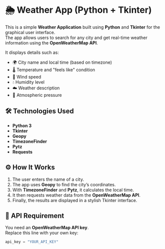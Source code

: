 # 🌦️ Weather App (Python + Tkinter)

This is a simple **Weather Application** built using **Python** and **Tkinter** for the graphical user interface.  
The app allows users to search for any city and get real-time weather information using the **OpenWeatherMap API**.  

It displays details such as:
- 🌍 City name and local time (based on timezone)
- 🌡️ Temperature and "feels like" condition
- 💨 Wind speed
- 💧 Humidity level
- ☁️ Weather description
- 🧭 Atmospheric pressure

## 🛠️ Technologies Used
- **Python 3**
- **Tkinter**
- **Geopy**
- **TimezoneFinder**
- **Pytz**
- **Requests**

## ⚙️ How It Works
1. The user enters the name of a city.  
2. The app uses **Geopy** to find the city’s coordinates.  
3. With **TimezoneFinder** and **Pytz**, it calculates the local time.  
4. It then requests weather data from the **OpenWeatherMap API**.  
5. Finally, the results are displayed in a stylish Tkinter interface.

## 🔑 API Requirement
You need an **OpenWeatherMap API key**.  
Replace this line with your own key:
```python
api_key = "YOUR_API_KEY"
